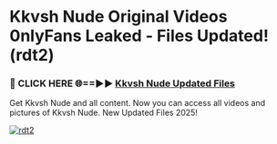 # Kkvsh Nude Original Videos 0nlyFans Leaked - Files Updated! (rdt2)

<h3>🔴 CLICK HERE 🌐==►► <a href="https://tinyurl.com/4mcuefdz" rel="nofollow">Kkvsh Nude Updated Files</a></h3>

Get Kkvsh Nude and all content. Now you can access all videos and pictures of Kkvsh Nude. New Updated Files 2025!

[![rdt2](https://i.imgur.com/StAQSOY.gif)](https://tinyurl.com/4mcuefdz)
